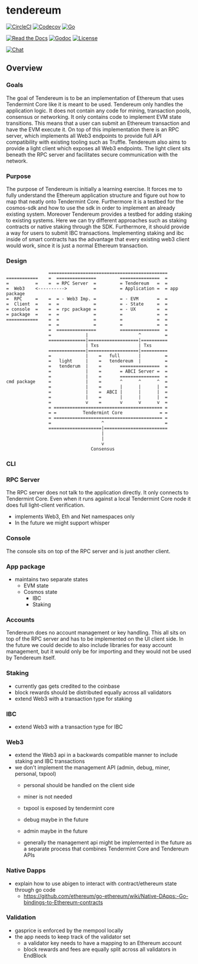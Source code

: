 # tendereum

[![CircleCI](https://img.shields.io/circleci/project/github/RedSparr0w/node-csgo-parser.svg)](https://circleci.com/gh/adrianbrink/tendereum/tree/master) [![Codecov](https://img.shields.io/codecov/c/github/codecov/example-python.svg)](https://codecov.io/gh/cosmos/tendereum) [![Go](https://img.shields.io/badge/go-1.9-blue.svg)](https://golang.org/doc/go1.9)

[![Read the Docs](https://img.shields.io/readthedocs/pip.svg)](https://tendereum.readthedocs.io/en/latest/)  [![Godoc](https://img.shields.io/badge/godoc-1.9-blue.svg)](https://godoc.org/github.com/cosmos/tendereum) [![License](https://img.shields.io/badge/license-AGPL--3.0-yellowgreen.svg)](https://www.gnu.org/licenses/agpl-3.0.html) 

[![Chat](https://img.shields.io/badge/Chat-Join-orange.svg)](https://riot.im/app/#/room/#tendereum:matrix.org) 


## Overview

### Goals
The goal of Tendereum is to be an implementation of Ethereum that uses Tendermint Core like it is
meant to be used. Tendereum only handles the application logic. It does not contain any code for
mining, transaction pools, consensus or networking. It only contains code to implement EVM state
transitions. This means that a user can submit an Ethereum transaction and have the EVM execute it.
On top of this implementation there is an RPC server, which implements all Web3 endpoints to
provide full API compatibility with existing tooling such as Truffle. Tendereum also aims to
provide a light client which exposes all Web3 endpoints. The light client sits beneath the RPC
server and facilitates secure communication with the network.


### Purpose
The purpose of Tendereum is initially a learning exercise. It forces me to fully understand the
Ethereum application structure and figure out how to map that neatly onto Tendermint Core.
Furthermore it is a testbed for the cosmos-sdk and how to use the sdk in order to implement an
already existing system. Moreover Tendereum provides a testbed for adding staking to existing
systems. Here we can try different approaches such as staking contracts or native staking through
the SDK. Furthermore, it should provide a way for users to submit IBC transactions. Implementing
staking and ibc inside of smart contracts has the advantage that every existing web3 client would
work, since it is just a normal Ethereum transaction. 

### Design

```
                =============================================
============    =  ===============         ===============  =       
=          =    =  = RPC Server  =         = Tendereum   =  =
=  Web3    <---------->          =         = Application =  = app package
=  RPC     =    =  = - Web3 Imp. =         = - EVM       =  =
=  Client  =    =  =             =         = - State     =  =
= console  =    =  = rpc package =         = - UX        =  =
= package  =    =  =             =         =             =  =
============    =  =             =         =             =  =
                =  =             =         =             =  =
                =  ===============         ===============  =
                =             |                   ^         =
                ==============|===================|==========
                              | Txs               | Txs
                ==============|===================|==========
                =             |    =   full       |         =
                =   light     |    =   tendereum  |         =
                =   tenderum  |    =       ===============  =                                             
                =             |    =       = ABCI Server =  = 
                =             |    =       ===============  =
cmd package     =             |    =       ^      ^      ^  =
                =             |    =       |      |      |  =
                =             |    =  ABCI |      |      |  =
                =             |    =       |      |      |  =
                =             v    =       v      v      v  =
                = ========================================= =  
                = =          Tendermint Core              = =
                = ========================================= =  
                =                   ^                       =
                ====================|========================  
                                    |
                                    |
                                    v
                                Consensus
```

### CLI

### RPC Server
The RPC server does not talk to the application directly. It only connects to Tendermint Core.
Even when it runs against a local Tendermint Core node it does full light-client verification.
* implements Web3, Eth and Net namespaces only
* In the future we might support whisper

### Console
The console sits on top of the RPC server and is just another client.

### App package
* maintains two separate states
  * EVM state
  * Cosmos state
    * IBC
    * Staking

### Accounts
Tendereum does no account management or key handling. This all sits on top of the RPC
server and has to be implemented on the UI client side.
In the future we could decide to also include libraries for easy account management,
but it would only be for importing and they would not be used by Tendereum itself.

### Staking
* currently gas gets credited to the coinbase
* block rewards should be distributed equally across all validators
* extend Web3 with a transaction type for staking

### IBC
* extend Web3 with a transaction type for IBC

### Web3
* extend the Web3 api in a backwards compatible manner to include staking and IBC
transactions
* we don't implement the management API (admin, debug, miner, personal, txpool)
  * personal should be handled on the client side
  * miner is not needed
  * txpool is exposed by tendermint core
  * debug maybe in the future
  * admin maybe in the future

  * generally the management api might be implemented in the future as a separate
  process that combines Tendermint Core and Tendereum APIs

### Native Dapps
* explain how to use abigen to interact with contract/ethereum state through go code
  * https://github.com/ethereum/go-ethereum/wiki/Native-DApps:-Go-bindings-to-Ethereum-contracts


### Validation
* gasprice is enforced by the mempool locally
* the app needs to keep track of the validator set
  * a validator key needs to have a mapping to an Ethereum account
  * block rewards and fees are equally split across all validators in EndBlock
